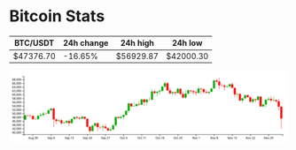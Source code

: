# Bitcoin Stats

BTC/USDT|24h change|24h high|24h low|
|---|---|---|---|
|$47376.70|-16.65%|$56929.87|$42000.30|

<img src="./chart.svg">
